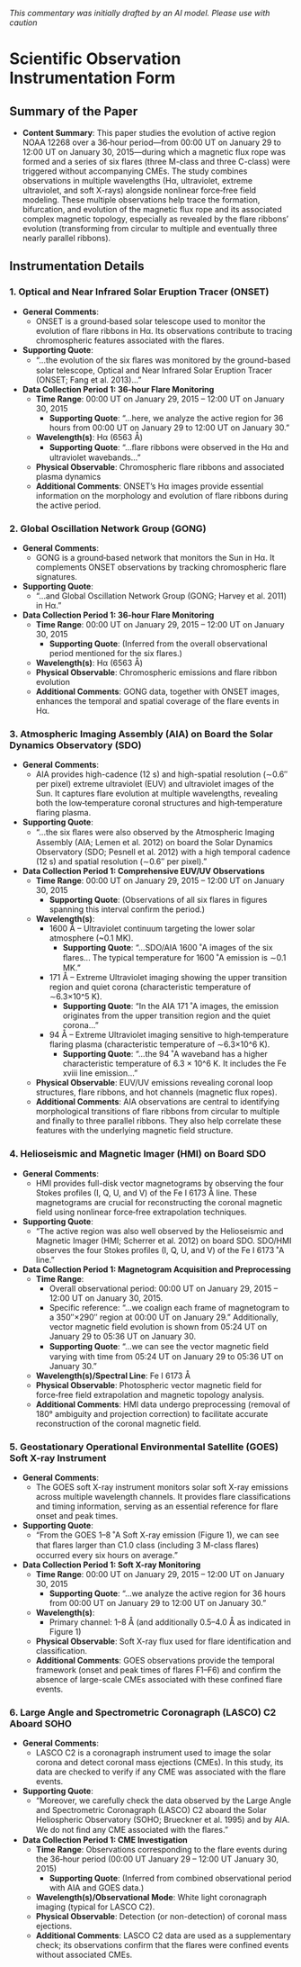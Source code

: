 _This commentary was initially drafted by an AI model. Please use with caution_

# Scientific Observation Instrumentation Form

## Summary of the Paper
- **Content Summary**: This paper studies the evolution of active region NOAA 12268 over a 36‐hour period—from 00:00 UT on January 29 to 12:00 UT on January 30, 2015—during which a magnetic flux rope was formed and a series of six flares (three M-class and three C-class) were triggered without accompanying CMEs. The study combines observations in multiple wavelengths (Hα, ultraviolet, extreme ultraviolet, and soft X-rays) alongside nonlinear force‑free field modeling. These multiple observations help trace the formation, bifurcation, and evolution of the magnetic flux rope and its associated complex magnetic topology, especially as revealed by the flare ribbons’ evolution (transforming from circular to multiple and eventually three nearly parallel ribbons).

## Instrumentation Details

### 1. Optical and Near Infrared Solar Eruption Tracer (ONSET)
- **General Comments**:
   - ONSET is a ground‑based solar telescope used to monitor the evolution of flare ribbons in Hα. Its observations contribute to tracing chromospheric features associated with the flares.
- **Supporting Quote**: 
   - “...the evolution of the six ﬂares was monitored by the ground-based solar telescope, Optical and Near Infrared Solar Eruption Tracer (ONSET; Fang et al. 2013)...”
- **Data Collection Period 1: 36‑hour Flare Monitoring**
   - **Time Range**: 00:00 UT on January 29, 2015 – 12:00 UT on January 30, 2015
     - **Supporting Quote**: “...here, we analyze the active region for 36 hours from 00:00 UT on January 29 to 12:00 UT on January 30.”
   - **Wavelength(s)**: Hα (6563 Å)
     - **Supporting Quote**: “...ﬂare ribbons were observed in the Hα and ultraviolet wavebands...”
   - **Physical Observable**: Chromospheric flare ribbons and associated plasma dynamics
   - **Additional Comments**: ONSET’s Hα images provide essential information on the morphology and evolution of flare ribbons during the active period.

### 2. Global Oscillation Network Group (GONG)
- **General Comments**:
   - GONG is a ground‑based network that monitors the Sun in Hα. It complements ONSET observations by tracking chromospheric flare signatures.
- **Supporting Quote**: 
   - “...and Global Oscillation Network Group (GONG; Harvey et al. 2011) in Hα.”
- **Data Collection Period 1: 36‑hour Flare Monitoring**
   - **Time Range**: 00:00 UT on January 29, 2015 – 12:00 UT on January 30, 2015
     - **Supporting Quote**: (Inferred from the overall observational period mentioned for the six flares.)
   - **Wavelength(s)**: Hα (6563 Å)
   - **Physical Observable**: Chromospheric emissions and flare ribbon evolution
   - **Additional Comments**: GONG data, together with ONSET images, enhances the temporal and spatial coverage of the flare events in Hα.

### 3. Atmospheric Imaging Assembly (AIA) on Board the Solar Dynamics Observatory (SDO)
- **General Comments**:
   - AIA provides high-cadence (12 s) and high-spatial resolution (∼0.6″ per pixel) extreme ultraviolet (EUV) and ultraviolet images of the Sun. It captures flare evolution at multiple wavelengths, revealing both the low‑temperature coronal structures and high‑temperature flaring plasma.
- **Supporting Quote**: 
   - “...the six ﬂares were also observed by the Atmospheric Imaging Assembly (AIA; Lemen et al. 2012) on board the Solar Dynamics Observatory (SDO; Pesnell et al. 2012) with a high temporal cadence (12 s) and spatial resolution (∼0.6′′ per pixel).”
- **Data Collection Period 1: Comprehensive EUV/UV Observations**
   - **Time Range**: 00:00 UT on January 29, 2015 – 12:00 UT on January 30, 2015
     - **Supporting Quote**: (Observations of all six flares in figures spanning this interval confirm the period.)
   - **Wavelength(s)**:
      - 1600 Å – Ultraviolet continuum targeting the lower solar atmosphere (~0.1 MK).
         - **Supporting Quote**: “...SDO/AIA 1600 ˚A images of the six ﬂares... The typical temperature for 1600 ˚A emission is ∼0.1 MK.”
      - 171 Å – Extreme Ultraviolet imaging showing the upper transition region and quiet corona (characteristic temperature of ∼6.3×10^5 K).
         - **Supporting Quote**: “In the AIA 171 ˚A images, the emission originates from the upper transition region and the quiet corona...”
      - 94 Å – Extreme Ultraviolet imaging sensitive to high‑temperature flaring plasma (characteristic temperature of ∼6.3×10^6 K).
         - **Supporting Quote**: “...the 94 ˚A waveband has a higher characteristic temperature of 6.3 × 10^6 K. It includes the Fe xviii line emission...”
   - **Physical Observable**: EUV/UV emissions revealing coronal loop structures, flare ribbons, and hot channels (magnetic flux ropes).
   - **Additional Comments**: AIA observations are central to identifying morphological transitions of flare ribbons from circular to multiple and finally to three parallel ribbons. They also help correlate these features with the underlying magnetic field structure.

### 4. Helioseismic and Magnetic Imager (HMI) on Board SDO
- **General Comments**:
   - HMI provides full-disk vector magnetograms by observing the four Stokes profiles (I, Q, U, and V) of the Fe I 6173 Å line. These magnetograms are crucial for reconstructing the coronal magnetic field using nonlinear force‑free extrapolation techniques.
- **Supporting Quote**: 
   - “The active region was also well observed by the Helioseismic and Magnetic Imager (HMI; Scherrer et al. 2012) on board SDO. SDO/HMI observes the four Stokes profiles (I, Q, U, and V) of the Fe I 6173 ˚A line.”
- **Data Collection Period 1: Magnetogram Acquisition and Preprocessing**
   - **Time Range**: 
      - Overall observational period: 00:00 UT on January 29, 2015 – 12:00 UT on January 30, 2015.
      - Specific reference: “...we coalign each frame of magnetogram to a 350′′×290′′ region at 00:00 UT on January 29.” Additionally, vector magnetic field evolution is shown from 05:24 UT on January 29 to 05:36 UT on January 30.
     - **Supporting Quote**: “...we can see the vector magnetic ﬁeld varying with time from 05:24 UT on January 29 to 05:36 UT on January 30.”
   - **Wavelength(s)/Spectral Line**: Fe I 6173 Å
   - **Physical Observable**: Photospheric vector magnetic field for force‑free field extrapolation and magnetic topology analysis.
   - **Additional Comments**: HMI data undergo preprocessing (removal of 180° ambiguity and projection correction) to facilitate accurate reconstruction of the coronal magnetic field.

### 5. Geostationary Operational Environmental Satellite (GOES) Soft X-ray Instrument
- **General Comments**:
   - The GOES soft X-ray instrument monitors solar soft X-ray emissions across multiple wavelength channels. It provides flare classifications and timing information, serving as an essential reference for flare onset and peak times.
- **Supporting Quote**: 
   - “From the GOES 1–8 ˚A Soft X-ray emission (Figure 1), we can see that ﬂares larger than C1.0 class (including 3 M-class ﬂares) occurred every six hours on average.”
- **Data Collection Period 1: Soft X-ray Monitoring**
   - **Time Range**: 00:00 UT on January 29, 2015 – 12:00 UT on January 30, 2015
     - **Supporting Quote**: “...we analyze the active region for 36 hours from 00:00 UT on January 29 to 12:00 UT on January 30.”
   - **Wavelength(s)**:
      - Primary channel: 1–8 Å (and additionally 0.5–4.0 Å as indicated in Figure 1)
   - **Physical Observable**: Soft X-ray flux used for flare identification and classification.
   - **Additional Comments**: GOES observations provide the temporal framework (onset and peak times of flares F1–F6) and confirm the absence of large-scale CMEs associated with these confined flare events.

### 6. Large Angle and Spectrometric Coronagraph (LASCO) C2 Aboard SOHO
- **General Comments**:
   - LASCO C2 is a coronagraph instrument used to image the solar corona and detect coronal mass ejections (CMEs). In this study, its data are checked to verify if any CME was associated with the flare events.
- **Supporting Quote**: 
   - “Moreover, we carefully check the data observed by the Large Angle and Spectrometric Coronagraph (LASCO) C2 aboard the Solar Heliospheric Observatory (SOHO; Brueckner et al. 1995) and by AIA. We do not ﬁnd any CME associated with the ﬂares.”
- **Data Collection Period 1: CME Investigation**
   - **Time Range**: Observations corresponding to the flare events during the 36‑hour period (00:00 UT January 29 – 12:00 UT January 30, 2015)
     - **Supporting Quote**: (Inferred from combined observational period with AIA and GOES data.)
   - **Wavelength(s)/Observational Mode**: White light coronagraph imaging (typical for LASCO C2).
   - **Physical Observable**: Detection (or non-detection) of coronal mass ejections.
   - **Additional Comments**: LASCO C2 data are used as a supplementary check; its observations confirm that the flares were confined events without associated CMEs.
